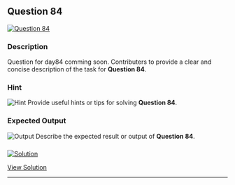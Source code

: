 


## Question 84
<a href="https://github.com/alishgosai/Python-Exercise-and-Solutions/blob/master/questions/Question84.md" target="_blank">
  <img src="https://img.shields.io/badge/Question-84-purple?style=for-the-badge&logoSize=60" alt="Question 84">
</a>

### **Description**
Question for day84 comming soon.
Contributers to provide a clear and concise description of the task for **Question 84**.

### **Hint**
![Hint](https://img.shields.io/badge/Hint:-blue)
Provide useful hints or tips for solving **Question 84**.

### **Expected Output**
![Output](https://img.shields.io/badge/Output:-blue)
Describe the expected result or output of **Question 84**.

### <a href="https://github.com/alishgosai/Python-Exercise-and-Solutions/blob/master/solutions/Solution84.js" target="_blank">
  <img src="https://img.shields.io/badge/Solution-1f8e00?style=for-the-badge&logo=solution&logoColor=white" alt="Solution">
</a>

<a href="https://github.com/alishgosai/Python-Exercise-and-Solutions/blob/master/solutions/Solution84.js" target="_blank">View Solution</a>

---

